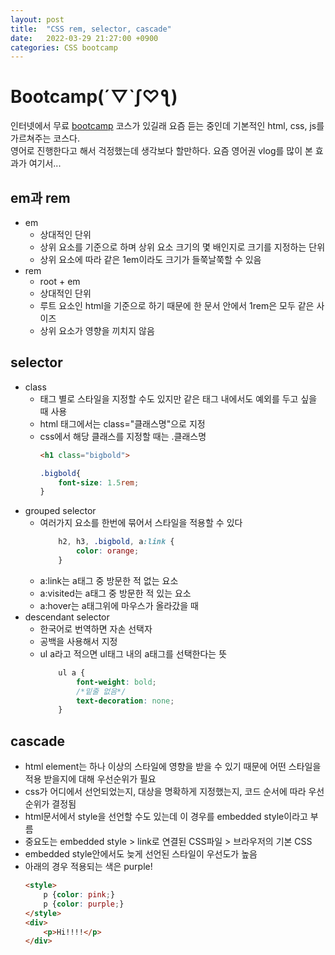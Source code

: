 ```yaml
---
layout: post
title:  "CSS rem, selector, cascade"
date:   2022-03-29 21:27:00 +0900
categories: CSS bootcamp
---
```

# Bootcamp(´▽`ʃ♡ƪ)
인터넷에서 무료 [bootcamp][boot-camp] 코스가 있길래 요즘 듣는 중인데 기본적인 html, css, js를 가르쳐주는 코스다.  
영어로 진행한다고 해서 걱정했는데 생각보다 할만하다. 요즘 영어권 vlog를 많이 본 효과가 여기서...  

## em과 rem
- em 
	- 상대적인 단위
	- 상위 요소를 기준으로 하며 상위 요소 크기의 몇 배인지로 크기를 지정하는 단위
	- 상위 요소에 따라 같은 1em이라도 크기가 들쭉날쭉할 수 있음
- rem
	- root + em
	- 상대적인 단위
	- 루트 요소인 html을 기준으로 하기 때문에 한 문서 안에서 1rem은 모두 같은 사이즈
	- 상위 요소가 영향을 끼치지 않음

## selector
- class
  - 태그 별로 스타일을 지정할 수도 있지만 같은 태그 내에서도 예외를 두고 싶을 때 사용
  - html 태그에서는 class="클래스명"으로 지정
  - css에서 해당 클래스를 지정할 때는 .클래스명
	```html
	<h1 class="bigbold">
	```
	```css
	.bigbold{
		font-size: 1.5rem;
	}
	```
- grouped selector
  - 여러가지 요소를 한번에 묶어서 스타일을 적용할 수 있다
	```css
		h2, h3, .bigbold, a:link {
			color: orange;
		}
	```	
  - a:link는 a태그 중 방문한 적 없는 요소
  - a:visited는 a태그 중 방문한 적 있는 요소
  - a:hover는 a태그위에 마우스가 올라갔을 때
- descendant selector
  - 한국어로 번역하면 자손 선택자
  - 공백을 사용해서 지정
  - ul a라고 적으면 ul태그 내의 a태그를 선택한다는 뜻
	```css
		ul a {
			font-weight: bold;
			/*밑줄 없음*/
			text-decoration: none; 
		}
	```

## cascade
- html element는 하나 이상의 스타일에 영향을 받을 수 있기 때문에 어떤 스타일을 적용 받을지에 대해 우선순위가 필요
- css가 어디에서 선언되었는지, 대상을 명확하게 지정했는지, 코드 순서에 따라 우선순위가 결정됨
- html문서에서 style을 선언할 수도 있는데 이 경우를 embedded style이라고 부름
- 중요도는 embedded style > link로 연결된 CSS파일 > 브라우저의 기본 CSS
- embedded style안에서도 늦게 선언된 스타일이 우선도가 높음
- 아래의 경우 적용되는 색은 purple!
	```html
	<style>
		p {color: pink;}
		p {color: purple;}
	</style>
	<div>
		<p>Hi!!!!</p>
	</div>
	```

[boot-camp]: https://frontendmasters.com/dashboard
